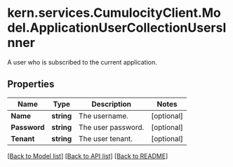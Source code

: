 # kern.services.CumulocityClient.Model.ApplicationUserCollectionUsersInner
A user who is subscribed to the current application.

## Properties

Name | Type | Description | Notes
------------ | ------------- | ------------- | -------------
**Name** | **string** | The username. | [optional] 
**Password** | **string** | The user password. | [optional] 
**Tenant** | **string** | The user tenant. | [optional] 

[[Back to Model list]](../README.md#documentation-for-models) [[Back to API list]](../README.md#documentation-for-api-endpoints) [[Back to README]](../README.md)

